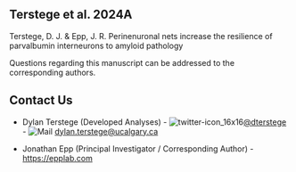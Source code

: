 ## Terstege et al. 2024A

Terstege, D. J. & Epp, J. R. Perinenuronal nets increase the resilience of parvalbumin interneurons to amyloid pathology 


Questions regarding this manuscript can be addressed to the corresponding authors.

## Contact Us

- Dylan Terstege (Developed Analyses) - ![twitter-icon_16x16](https://user-images.githubusercontent.com/44174532/113163958-e3d3e400-91fd-11eb-8d79-17906d8d3f25.png)[@dterstege](https://twitter.com/dterstege) - ![Mail](https://user-images.githubusercontent.com/44174532/113164412-50e77980-91fe-11eb-9282-dd83852578ce.png)
<dylan.terstege@ucalgary.ca>

- Jonathan Epp (Principal Investigator / Corresponding Author) - https://epplab.com
